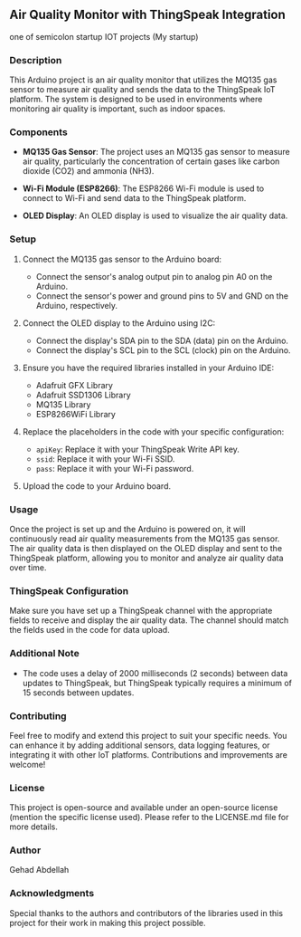 
##  Air Quality Monitor with ThingSpeak Integration
one of semicolon startup IOT projects (My startup)

### Description

This Arduino project is an air quality monitor that utilizes the MQ135 gas sensor to measure air quality and sends the data to the ThingSpeak IoT platform. The system is designed to be used in environments where monitoring air quality is important, such as indoor spaces.

### Components

- **MQ135 Gas Sensor**: The project uses an MQ135 gas sensor to measure air quality, particularly the concentration of certain gases like carbon dioxide (CO2) and ammonia (NH3).

- **Wi-Fi Module (ESP8266)**: The ESP8266 Wi-Fi module is used to connect to Wi-Fi and send data to the ThingSpeak platform.

- **OLED Display**: An OLED display is used to visualize the air quality data.

### Setup

1. Connect the MQ135 gas sensor to the Arduino board:
   - Connect the sensor's analog output pin to analog pin A0 on the Arduino.
   - Connect the sensor's power and ground pins to 5V and GND on the Arduino, respectively.

2. Connect the OLED display to the Arduino using I2C:
   - Connect the display's SDA pin to the SDA (data) pin on the Arduino.
   - Connect the display's SCL pin to the SCL (clock) pin on the Arduino.

3. Ensure you have the required libraries installed in your Arduino IDE:
   - Adafruit GFX Library
   - Adafruit SSD1306 Library
   - MQ135 Library
   - ESP8266WiFi Library

4. Replace the placeholders in the code with your specific configuration:
   - `apiKey`: Replace it with your ThingSpeak Write API key.
   - `ssid`: Replace it with your Wi-Fi SSID.
   - `pass`: Replace it with your Wi-Fi password.

5. Upload the code to your Arduino board.

### Usage

Once the project is set up and the Arduino is powered on, it will continuously read air quality measurements from the MQ135 gas sensor. The air quality data is then displayed on the OLED display and sent to the ThingSpeak platform, allowing you to monitor and analyze air quality data over time.

### ThingSpeak Configuration

Make sure you have set up a ThingSpeak channel with the appropriate fields to receive and display the air quality data. The channel should match the fields used in the code for data upload.

### Additional Note

- The code uses a delay of 2000 milliseconds (2 seconds) between data updates to ThingSpeak, but ThingSpeak typically requires a minimum of 15 seconds between updates.

### Contributing

Feel free to modify and extend this project to suit your specific needs. You can enhance it by adding additional sensors, data logging features, or integrating it with other IoT platforms. Contributions and improvements are welcome!

### License

This project is open-source and available under an open-source license (mention the specific license used). Please refer to the LICENSE.md file for more details.

### Author

Gehad Abdellah
### Acknowledgments

Special thanks to the authors and contributors of the libraries used in this project for their work in making this project possible.
